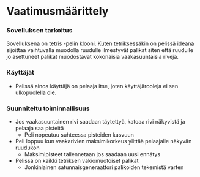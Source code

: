 # Vaatimusmäärittely

### Sovelluksen tarkoitus
Sovelluksena on tetris -pelin klooni. Kuten tetriksessäkin on pelissä ideana sijoittaa vaihtuvalla muodolla ruudulle ilmestyvät palikat siten että ruudulle jo asettuneet palikat muodostavat kokonaisia vaakasuuntaisia rivejä. 

### Käyttäjät
 - Pelissä ainoa käyttäjä on pelaaja itse, joten käyttäjärooleja ei sen ulkopuolella ole.

### Suunniteltu toiminnallisuus

 - Jos vaakasuuntainen rivi saadaan täytettyä, katoaa rivi näkyvistä ja pelaaja saa pisteitä
	- Peli nopeutuu suhteessa pisteiden kasvuun
 - Peli loppuu kun vaakarivien maksimikorkeus ylittää pelaajalle näkyvän ruudukon
	- Maksimipisteet tallennetaan jos saadaan uusi ennätys
 - Pelissä on kaikki tetriksen vakiomuotoiset palikat
	- Jonkinlainen satunnaisgeneraattori palikoiden tekemistä varten
